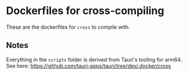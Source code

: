 # Dockerfiles for cross-compiling

These are the dockerfiles for `cross` to compile with.

## Notes

Everything in the `scripts` folder is derived from Tauri's tooling for arm64. See here:
https://github.com/tauri-apps/tauri/tree/dev/.docker/cross
